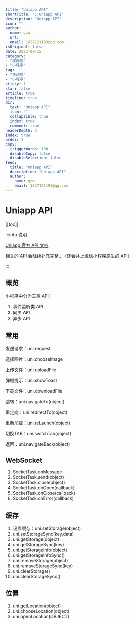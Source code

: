 ```yaml
---
title: "Uniapp API"
shortTitle: "C-Uniapp API"
description: "Uniapp API"
icon: ""
author: 
  name: gzw
  url: 
  email: 1627121193@qq.com
isOriginal: false
date: 2023-09-15
category: 
- "移动端"
- "小程序"
tag:
- "移动端"
- "小程序"
sticky: 1
star: false
article: true
timeline: true
dir:
  text: "Uniapp API"
  icon: ""
  collapsible: true
  index: true
  comment: true
headerDepth: 3
index: true
order: 2
copy:
  triggerWords: 100
  disableCopy: false
  disableSelection: false
feed:
  title: "Uniapp API"
  description: "Uniapp API"
  author:
    name: gzw
    email: 1627121193@qq.com
---
```






# Uniapp API



[[toc]]



:::info 说明

[Uniapp 官方 API 文档](https://uniapp.dcloud.net.cn/api/)

相关的 API 会陆续补充完整…（还会补上微信小程序原生的 API）

:::



## 概览

小程序中分为三类 API：

1. 事件监听类 API
2. 同步 API
3. 异步 API



## 常用

发送请求：uni.request

选择图片：uni.chooseImage

上传文件：uni.uploadFile

弹框提示：uni.showToast

下载文件：uni.downloadFile

跳转：uni.navigateTo(object)

重定向：uni.redirectTo(object)

重新加载：uni.reLaunch(object)

切换TAB：uni.switchTab(object)

返回：uni.navigateBack(object)





## WebSocket

1. SocketTask.onMessage
2. SocketTask.send(object)
3. SocketTask.close(object)
4. SocketTask.onOpen(callback)
5. SocketTask.onClose(callback)
6. SocketTask.onError(callback)





## 缓存

1. 设置缓存：uni.setStorage(object)
2. uni.setStorageSync(key,data)
3. uni.getStorage(object)
4. uni.getStorageSync(key)
5. uni.getStorageInfo(object)
6. uni.getStorageInfoSync()
7. uni.removeStorage(object)
8. uni.removeStorageSync(key)
9. uni.clearStorage()
10. uni.clearStorageSync()





## 位置

1. uni.getLocation(object)
2. uni.chooseLocation(object)
3. uni.openLocation(OBJECT)

